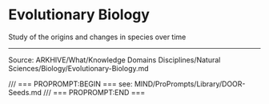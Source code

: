 # Evolutionary Biology

Study of the origins and changes in species over time

---
Source: ARKHIVE/What/Knowledge Domains Disciplines/Natural Sciences/Biology/Evolutionary-Biology.md

/// === PROPROMPT:BEGIN ===
see: MIND/ProPrompts/Library/DOOR-Seeds.md
/// === PROPROMPT:END ===
